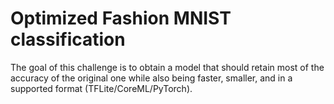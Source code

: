 # Optimized Fashion MNIST classification

The goal of this challenge is to obtain a model that should retain most of the accuracy of the original one while also being faster, smaller, and in a supported format (TFLite/CoreML/PyTorch).
